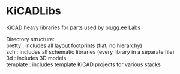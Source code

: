 # KiCADLibs
KiCAD heavy libraries for parts used by plugg.ee Labs  
  
Directory structure:  
pretty    : includes all layout footprints (flat, no hierarchy)  
sch       : includes all schematic libraries (every library in a separate file)  
3d        : includes 3D models  
template  : includes template KiCAD projects for various stacks  
